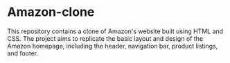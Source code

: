 # Amazon-clone
This repository contains a clone of Amazon's website built using HTML and CSS. The project aims to replicate the basic layout and design of the Amazon homepage, including the header, navigation bar, product listings, and footer.
